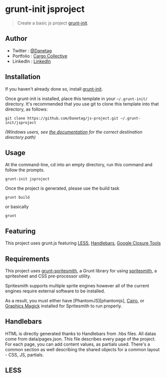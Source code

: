 # grunt-init jsproject

> Create a basic js project [grunt-init][].

[grunt-init]: http://gruntjs.com/project-scaffolding

## Author

- Twitter   : [@Danetag](https://twitter.com/danetag)
- Portfolio : [Cargo Collective](http://cargocollective.com/danetag)
- LinkedIn  : [LinkedIn](fr.linkedin.com/in/danetag/en)

## Installation
If you haven't already done so, install [grunt-init][].

Once grunt-init is installed, place this template in your `~/.grunt-init/` directory. It's recommended that you use git to clone this template into that directory, as follows:

```
git clone https://github.com/Danetag/js-project.git ~/.grunt-init/jsproject
```

_(Windows users, see [the documentation][grunt-init] for the correct destination directory path)_

## Usage

At the command-line, cd into an empty directory, run this command and follow the prompts.

```
grunt-init jsproject
```

Once the project is generated, please use the build task

```
grunt build
```

or basically

```
grunt
```

## Featuring

This project uses grunt.js featuring [LESS](http://lesscss.org/), [Handlebars](http://handlebarsjs.com/), [Google Closure Tools](https://developers.google.com/closure/)

## Requirements

This project uses [grunt-spritesmith](https://github.com/Ensighten/grunt-spritesmith), a Grunt library for using [spritesmith](https://github.com/Ensighten/spritesmith), a spritesheet and CSS pre-processor utility.

Spritesmith supports multiple sprite engines however all of the current engines require external software to be installed.

As a result, you must either have [PhantomJS][phantomjs], [Cairo](http://cairographics.org/), or [Graphics Magick](http://www.graphicsmagick.org/) installed for Spritesmith to run properly. 


## Handlebars

HTML is directly generated thanks to Handlebars from .hbs files. All datas come from data/pages.json. This file describes every page of the project. For each page, you can add content values, as partials used. There's a common section as well describing the shared objects for a common layout - CSS, JS, partials.

## LESS